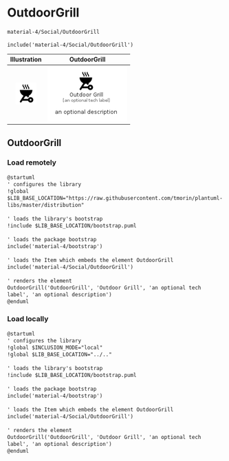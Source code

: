# OutdoorGrill


```text
material-4/Social/OutdoorGrill
```

```text
include('material-4/Social/OutdoorGrill')
```



| Illustration | OutdoorGrill |
| :---: | :---: |
| ![illustration for Illustration](../../material-4/Social/OutdoorGrill.png) | ![illustration for OutdoorGrill](../../material-4/Social/OutdoorGrill.Local.png) |




## OutdoorGrill

### Load remotely
```plantuml
@startuml
' configures the library
!global $LIB_BASE_LOCATION="https://raw.githubusercontent.com/tmorin/plantuml-libs/master/distribution"

' loads the library's bootstrap
!include $LIB_BASE_LOCATION/bootstrap.puml

' loads the package bootstrap
include('material-4/bootstrap')

' loads the Item which embeds the element OutdoorGrill
include('material-4/Social/OutdoorGrill')

' renders the element
OutdoorGrill('OutdoorGrill', 'Outdoor Grill', 'an optional tech label', 'an optional description')
@enduml
```

### Load locally
```plantuml
@startuml
' configures the library
!global $INCLUSION_MODE="local"
!global $LIB_BASE_LOCATION="../.."

' loads the library's bootstrap
!include $LIB_BASE_LOCATION/bootstrap.puml

' loads the package bootstrap
include('material-4/bootstrap')

' loads the Item which embeds the element OutdoorGrill
include('material-4/Social/OutdoorGrill')

' renders the element
OutdoorGrill('OutdoorGrill', 'Outdoor Grill', 'an optional tech label', 'an optional description')
@enduml
```

